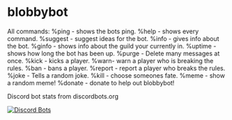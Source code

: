 # blobbybot
All commands:
 %ping - shows the bots ping.
 %help - shows every command.
 %suggest - suggest ideas for the bot.
 %info - gives info about the bot.
 %ginfo - shows info about the guild your currently in.
 %uptime - shows how long the bot has been up.
 %purge - Delete many messages at once.
 %kick - kicks a player.
 %warn- warn a player who is breaking the rules.
 %ban - bans a player.
 %report - report a player who breaks the rules.
 %joke - Tells a random joke.
 %kill - choose someones fate.
 %meme - show a random meme!
 %donate - donate to help out blobbybot!




Discord bot stats from discordbots.org

[![Discord Bots](https://discordbots.org/api/widget/362312739256926208.svg)](https://discordbots.org/bot/362312739256926208)

